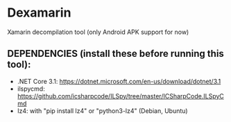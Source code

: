 # Dexamarin

Xamarin decompilation tool (only Android APK support for now)

## DEPENDENCIES (install these before running this tool):
* .NET Core 3.1: https://dotnet.microsoft.com/en-us/download/dotnet/3.1
* ilspycmd: https://github.com/icsharpcode/ILSpy/tree/master/ICSharpCode.ILSpyCmd
* lz4: with "pip install lz4" or "python3-lz4" (Debian, Ubuntu)